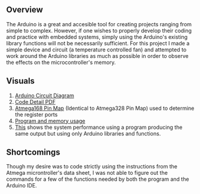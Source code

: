 ## Overview

The Arduino is a great and accesible tool for creating projects ranging from simple to complex. However, if one wishes to properly develop their coding and practice with embedded systems, simply using the Arduino's existing library functions will not be necessarily sufficient. For this project I made a simple device and circuit (a temperature controlled fan) and attempted to work around the Arduino libraries as much as possible in order to observe the effects on the microcontroller's memory.  

## Visuals
1. [Arduino Circuit Diagram](https://github.com/TTrom/TempControlledFan/issues/1)
2. [Code Detail PDF](https://github.com/TTrom/TempControlledFan/issues/2)
3. [Atmega168 Pin Map](https://github.com/TTrom/TempControlledFan/issues/3) (Identical to Atmega328 Pin Map) used to determine the register ports
4. [Program and memory usage](https://github.com/TTrom/TempControlledFan/issues/4)
6. [This](https://github.com/TTrom/TempControlledFan/issues/5) shows the system performance using a program producing the same output but using only Arduino libraries and functions.

## Shortcomings

Though my desire was to code strictly using the instructions from the Atmega microntroller's data sheet, I was not able to figure out the commands for a few of the functions needed by both the program and the Arduino IDE. 
